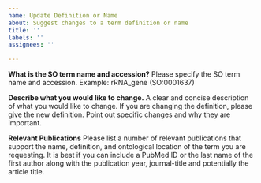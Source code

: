 ```yaml
---
name: Update Definition or Name
about: Suggest changes to a term definition or name
title: ''
labels: ''
assignees: ''

---
```


**What is the SO term name and accession?**
Please specify the SO term name and accession. Example: rRNA_gene (SO:0001637)

**Describe what you would like to change.**
A clear and concise description of what you would like to change. If you are changing the definition, please give the new definition. Point out specific changes and why they are important. 

**Relevant Publications**
Please list a number of relevant publications that support the name, definition, and ontological location of the term you are requesting. It is best if you can include a PubMed ID or the last name of the first author along with the publication year, journal-title and potentially the article title.
